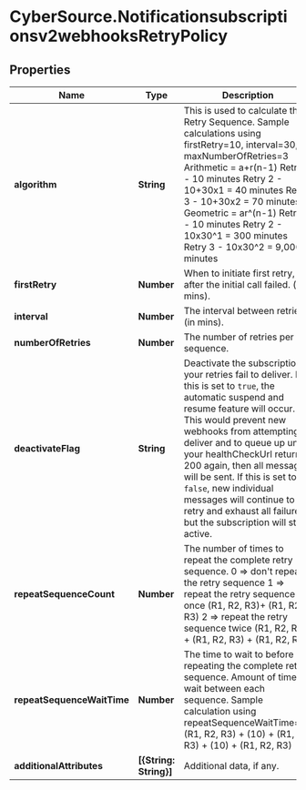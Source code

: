# CyberSource.Notificationsubscriptionsv2webhooksRetryPolicy

## Properties
Name | Type | Description | Notes
------------ | ------------- | ------------- | -------------
**algorithm** | **String** | This is used to calculate the Retry Sequence.  Sample calculations using firstRetry=10, interval=30, maxNumberOfRetries=3 Arithmetic = a+r(n-1) Retry 1 - 10 minutes Retry 2 - 10+30x1 = 40 minutes Retry 3 - 10+30x2 = 70 minutes  Geometric = ar^(n-1) Retry 1 - 10 minutes Retry 2 - 10x30^1 = 300 minutes Retry 3 - 10x30^2 = 9,000 minutes  | [optional] [default to 'ARITHMETIC']
**firstRetry** | **Number** | When to initiate first retry, after the initial call failed. (in mins). | [optional] 
**interval** | **Number** | The interval between retries (in mins). | [optional] 
**numberOfRetries** | **Number** | The number of retries per sequence. | [optional] 
**deactivateFlag** | **String** | Deactivate the subscription if your retries fail to deliver.  If this is set to `true`, the automatic suspend and resume feature will occur. This would prevent new webhooks from attempting to deliver and to queue up until your healthCheckUrl returns 200 again, then all messages will be sent.  If this is set to `false`, new individual messages will continue to retry and exhaust all failures, but the subscription will stay active.  | [optional] 
**repeatSequenceCount** | **Number** | The number of times to repeat the complete retry sequence. 0 => don't repeat the retry sequence 1 => repeat the retry sequence once (R1, R2, R3)+ (R1, R2, R3) 2 => repeat the retry sequence twice (R1, R2, R3) + (R1, R2, R3) + (R1, R2, R3)  | [optional] 
**repeatSequenceWaitTime** | **Number** | The time to wait to before repeating the complete retry sequence. Amount of time to wait between each sequence. Sample calculation using repeatSequenceWaitTime=10 (R1, R2, R3) + (10) + (R1, R2, R3) + (10) + (R1, R2, R3)  | [optional] 
**additionalAttributes** | **[{String: String}]** | Additional data, if any. | [optional] 


